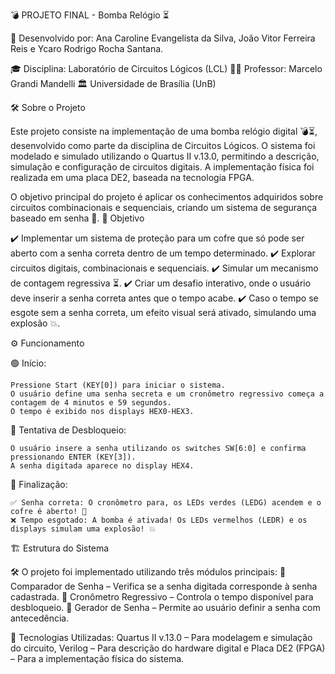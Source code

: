 💣 PROJETO FINAL - Bomba Relógio ⏳

🚀 Desenvolvido por: Ana Caroline Evangelista da Silva, João Vitor Ferreira Reis e Ycaro Rodrigo Rocha Santana.

🎓 Disciplina: Laboratório de Circuitos Lógicos (LCL)
👨‍🏫 Professor: Marcelo Grandi Mandelli
🏛️ Universidade de Brasília (UnB)

🛠️ Sobre o Projeto

Este projeto consiste na implementação de uma bomba relógio digital 💣⏳, desenvolvido como parte da disciplina de Circuitos Lógicos. O sistema foi modelado e simulado utilizando o Quartus II v.13.0, permitindo a descrição, simulação e configuração de circuitos digitais. A implementação física foi realizada em uma placa DE2, baseada na tecnologia FPGA.

O objetivo principal do projeto é aplicar os conhecimentos adquiridos sobre circuitos combinacionais e sequenciais, criando um sistema de segurança baseado em senha 🔐.
🎯 Objetivo

✔️ Implementar um sistema de proteção para um cofre que só pode ser aberto com a senha correta dentro de um tempo determinado.
✔️ Explorar circuitos digitais, combinacionais e sequenciais.
✔️ Simular um mecanismo de contagem regressiva ⏳.
✔️ Criar um desafio interativo, onde o usuário deve inserir a senha correta antes que o tempo acabe.
✔️ Caso o tempo se esgote sem a senha correta, um efeito visual será ativado, simulando uma explosão 💥.

⚙️ Funcionamento

🟢 Início:

    Pressione Start (KEY[0]) para iniciar o sistema.
    O usuário define uma senha secreta e um cronômetro regressivo começa a contagem de 4 minutos e 59 segundos.
    O tempo é exibido nos displays HEX0-HEX3.

🔢 Tentativa de Desbloqueio:

    O usuário insere a senha utilizando os switches SW[6:0] e confirma pressionando ENTER (KEY[3]).
    A senha digitada aparece no display HEX4.

🔴 Finalização:

    ✅ Senha correta: O cronômetro para, os LEDs verdes (LEDG) acendem e o cofre é aberto! 🎉
    ❌ Tempo esgotado: A bomba é ativada! Os LEDs vermelhos (LEDR) e os displays simulam uma explosão! 💥

🏗️ Estrutura do Sistema

🛠️ O projeto foi implementado utilizando três módulos principais:
🔹 Comparador de Senha – Verifica se a senha digitada corresponde à senha cadastrada.
🔹 Cronômetro Regressivo – Controla o tempo disponível para desbloqueio.
🔹 Gerador de Senha – Permite ao usuário definir a senha com antecedência.

📌 Tecnologias Utilizadas: Quartus II v.13.0 – Para modelagem e simulação do circuito, Verilog – Para descrição do hardware digital e Placa DE2 (FPGA) – Para a implementação física do sistema.
